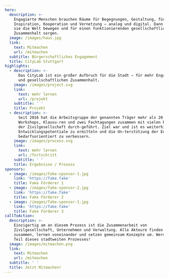 ```yaml
---
hero:
  description: >-
    Engagierte Menschen brauchen Räume für Begegnungen, Gestaltung, für
    Inspiration, Kooperation und Vernetzung – analog und digital. Dann können
    sie die Welt bewegen und für einen funktionierenden gesellschaftlichen
    Zusammenhalt sorgen.
  image: /images/haus.jpg
  link:
    text: Mitmachen
    url: /mitmachen
  subtitle: Bürgerschaftliches Engagement
  title: CityLab Stuttgart
highlights:
  - description: >-
      Das CityLab ist ein großer Aufbruch für die Stadt – für mehr Engagement
      und gesellschaftlichen Zusammenhalt.
    image: /images/project.svg
    link:
      text: mehr lernen
      url: /projekt
    subtitle: ' '
    title: Projekt
  - description: >-
      Seit 2016 hat die Arbeitsgruppe der genannten Träger mehr als 20
      Workshops, Klausu-ren und zwei Fachtagungen zusammen mit vielen Partnern
      der Zivilgesellschaft durch-geführt. Ziel war und ist es weiterhin,
      Entwicklungspotentiale zu ermitteln und die Un-terstützung der Engagierten
      bedarfsorientiert zu verbessern. 
    image: /images/process.svg
    link:
      text: mehr lernen
      url: /fortschritt
    subtitle: ' '
    title: Ergebnisse / Prozess
sponsors:
  - image: /images/fake-sponsor-1.jpg
    link: 'https://fake.fake'
    title: Fake Förderer 1
  - image: /images/fake-sponsor-2.jpg
    link: 'https://fake.fake'
    title: Fake Förderer 2
  - image: /images/fake-sponsor-1.jpg
    link: 'https://fake.fake'
    title: Fake Förderer 3
callToAction:
  description: >-
    Einzigartig am an diesem Prozess ist die Zusammenarbeit von
    Zivilgesellschaft, Unternehmen und Verwaltung. Alle Akteure finden sich hier
    zusammen, lernen voneinander und setzen gemeinsam Konzepte um. Werden Sie
    Teil dieses stadtweiten Prozesses!
  image: /images/mitmachen.png
  link:
    text: Mitmachen
    url: /mitmachen
  subtitle: ' '
  title: Jetzt Mitmachen!
---
```

<LandingPage/>
